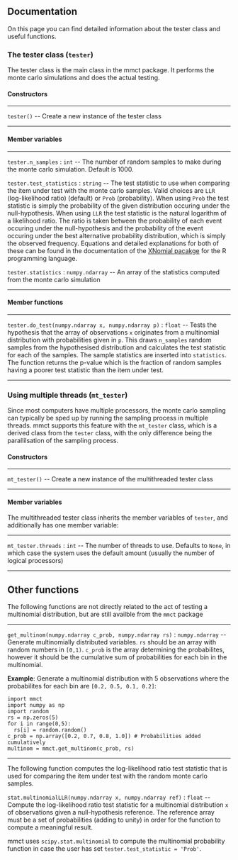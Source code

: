 ## Documentation

On this page you can find detailed information about the tester class and useful functions.

### The tester class (`tester`)

The tester class is the main class in the mmct package. It performs the monte carlo simulations and does the actual testing.

#### Constructors

---

`tester()` -- Create a new instance of the tester class

---

#### Member variables

---

`tester.n_samples` : `int` -- The number of random samples to make during the monte carlo simulation. Default is 1000.

`tester.test_statistics` : `string` -- The test statistic to use when comparing the item under test with the monte carlo samples. Valid choices are `LLR` (log-likelihood ratio) (default) or `Prob` (probability).
When using `Prob` the test statistic is simply the probability of the given distribution occuring under the null-hypothesis. When using `LLR` the test statistic is the natural logarithm of a likelihood ratio. The ratio is taken between the probability of each event occuring under the null-hypothesis and the probability of the event occuring under the best alternative probability distribution, which is simply the observed frequency. Equations and detailed explanations for both of these can be found in the documentation of the [XNomial pacakge](https://cran.r-project.org/web/packages/XNomial/vignettes/XNomial.html) for the R programming language.

`tester.statistics` : `numpy.ndarray` -- An array of the statistics computed from the monte carlo simulation

---

#### Member functions

---

`tester.do_test(numpy.ndarray x, numpy.ndarray p)` : `float` -- Tests the hypothesis that the array of observations `x` originates from a multinomial distribution with probabilities given in `p`. This draws `n_samples` random samples from the hypothesised distribution and calculates the test statistic for each of the samples. The sample statistics are inserted into `statistics`. The function returns the p-value which is the fraction of random samples having a poorer test statistic than the item under test.

---

### Using multiple threads (`mt_tester`)

Since most computers have multiple processors, the monte carlo sampling
can typically be sped up by running the sampling process in multiple threads.
mmct supports this feature with the `mt_tester` class, which is a derived class
from the `tester` class, with the only difference being the parallilsation of
the sampling process.

#### Constructors

---

`mt_tester()` -- Create a new instance of the multithreaded tester class

---

#### Member variables

The multithreaded tester class inherits the member variables of `tester`, and
additionally has one member variable:

---

`mt_tester.threads` : `int` -- The number of threads to use. Defaults to `None`,
in which case the system uses the default amount (usually the number of logical
processors)

---

## Other functions

The following functions are not directly related to the act of testing a multinomial distribution, but are still availble from the `mmct` package

---

`get_multinom(numpy.ndarray c_prob, numpy.ndarray rs)` : `numpy.ndarray` -- Generate multinomially distributed variables. `rs` should be an array with random numbers in `[0,1)`. `c_prob` is the array determining the probabilites, however it should be the cumulative sum of probabilities for each bin in the multinomial.

**Example**:
Generate a multinomial distribution with 5 observations where the probabilites for each bin are `[0.2, 0.5, 0.1, 0.2]`:
```
import mmct
import numpy as np
import random
rs = np.zeros(5)
for i in range(0,5):
  rs[i] = random.random()
c_prob = np.array([0.2, 0.7, 0.8, 1.0]) # Probabilities added cumulatively
multinom = mmct.get_multinom(c_prob, rs)
```

---

The following function computes the log-likelihood ratio test statistic that is used for comparing the item under test with the random monte carlo samples.

`stat.multinomialLLR(numpy.ndarray x, numpy.ndarray ref)` : `float` -- Compute the log-likelihood ratio test statistic for a multinomial distribution `x` of observations given a null-hypothesis reference. The reference array must be a set of probabilities (adding to unity) in order for the function to compute a meaningful result.

mmct uses `scipy.stat.multinomial` to compute the multinomial probability function in case the user has set `tester.test_statistic = 'Prob'`.
